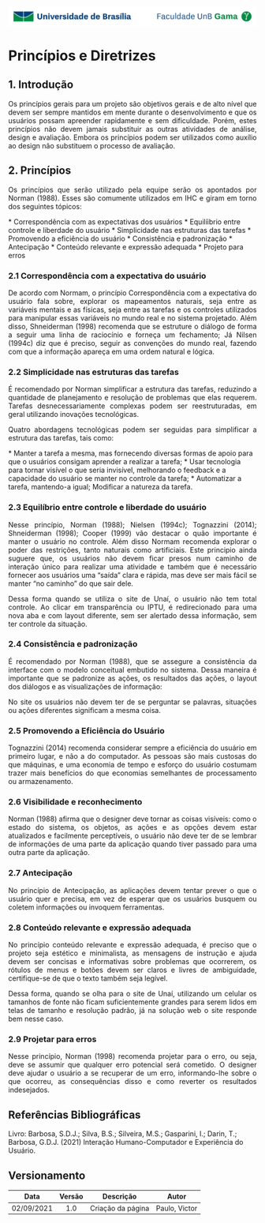 ![UnB](../img/unb.jpg)

# Princípios e Diretrizes

## 1. Introdução
<p align = "justify">Os princípios gerais para um projeto são objetivos gerais e de alto nível que devem ser sempre mantidos em mente durante o desenvolvimento e que os usuários possam apreender rapidamente e sem dificuldade. Porém, estes princípios não devem jamais substituir as outras atividades de análise, design e avaliação. Embora os princípios podem ser utilizados como auxílio ao design não substituem o processo de avaliação.</p>

## 2. Princípios
<p align = "justify">Os princípios que serão utilizado pela equipe serão os apontados por Norman (1988).
Esses são comumente utilizados em IHC e giram em torno dos seguintes tópicos:</p>
* Correspondência com as expectativas dos usuários
* Equilíibrio entre controle e liberdade do usuário
* Simplicidade nas estruturas das tarefas
* Promovendo a eficiência do usuário
* Consistência e padronização
* Antecipação
* Conteúdo relevante e expressão adequada
* Projeto para erros


### 2.1 Correspondência com a expectativa do usuário 

<p align = "justify">De acordo com Normam, o princípio Correspondência com a expectativa do usuário fala sobre, explorar os mapeamentos naturais, seja entre as variáveis mentais e as físicas, seja entre as tarefas e os controles utilizados para manipular essas variáveis no mundo real e no sistema projetado.
Além disso, Shneiderman (1998) recomenda que se estruture o diálogo de forma a seguir uma linha de raciocínio e forneça um fechamento;
Já Nilsen (1994c) diz que é preciso, seguir as convenções do mundo real, fazendo com que a informação apareça em uma ordem natural e lógica. </p>


<p align = "justify">     </p>


### 2.2 Simplicidade nas estruturas das tarefas

<p align = "justify">É recomendado por Norman simplificar a estrutura das tarefas, reduzindo a quantidade de planejamento e resolução de problemas que elas requerem. Tarefas desnecessariamente complexas podem ser reestruturadas, em geral utilizando inovações tecnológicas.</p>

<p align = "justify">Quatro abordagens tecnológicas podem ser seguidas para simplificar a estrutura das tarefas, tais como: </p>
* Manter a tarefa a mesma, mas fornecendo diversas formas de apoio para que o usuários consigam aprender a realizar a tarefa; 
* Usar tecnologia para tornar visível o que seria invisível, melhorando o feedback e a capacidade do usuário se manter no controle da tarefa; 
* Automatizar a tarefa, mantendo-a igual; Modificar a natureza da tarefa.

### 2.3 Equilíbrio entre controle e liberdade do usuário

<p align = "justify"> Nesse princípio, Norman (1988); Nielsen (1994c); Tognazzini (2014); Shneiderman (1998); Cooper (1999) vão destacar o quão importante é manter o usuário no controle. Além disso Normam recomenda explorar o poder das restrições, tanto naturais como artificiais. Este principio ainda suguere que,  os usuários não devem ficar presos num caminho de interação único para realizar uma atividade e também que é necessário fornecer aos usuários uma “saída” clara e rápida, mas deve ser mais fácil se manter “no caminho” do que sair dele.  </p>

<p align = "justify"> Dessa forma quando se utiliza o site de Unaí, o usuário não tem total controle. Ao clicar em transparência ou IPTU, é redirecionado para uma nova aba e com layout diferente, sem ser alertado dessa informação, sem ter controle da situação. </p>

### 2.4 Consistência e padronização

<p align = "justify"> É recomendado por Norman (1988), que se assegure a consistência da interface com o modelo conceitual embutido no sistema. Dessa maneira é importante que se padronize as ações, os resultados das ações, o layout dos diálogos e as visualizações de informação: </p>

<p align = "justify"> No site os usuários não devem ter de se perguntar se palavras, situações ou ações diferentes significam a mesma coisa. </p>

### 2.5 Promovendo a Eficiência do Usuário

<p align = "justify"> Tognazzini (2014) recomenda considerar sempre a eficiência do usuário em primeiro lugar, e não a do computador. As pessoas são mais custosas do que máquinas, e uma economia de tempo e esforço do usuário costumam trazer mais benefícios do que economias semelhantes de processamento ou armazenamento.
</p>

### 2.6 Visibilidade e reconhecimento

<p align = "justify"> Norman (1988) afirma que o designer deve tornar as coisas visíveis: como o estado do sistema, os objetos, as ações e as opções devem estar atualizados e facilmente perceptíveis, o usuário não deve ter de se lembrar de informações de uma parte da aplicação quando tiver passado para uma outra parte da aplicação.  </p>

### 2.7 Antecipação

<p align = "justify">No princípio de Antecipação, as aplicações devem tentar prever o que o usuário quer e precisa, em vez de esperar que os usuários busquem ou coletem informações ou invoquem ferramentas.</p>

### 2.8 Conteúdo relevante e expressão adequada

<p align = "justify"> No princípio conteúdo relevante e expressão adequada, é preciso que o projeto seja estético e minimalista, as mensagens de instrução e ajuda devem ser concisas e informativas sobre problemas que ocorrerem, os rótulos de menus e botões devem ser claros e livres de ambiguidade, certifique-se de que o texto também seja legível. </p>

<p align = "justify"> Dessa forma, quando se olha para o site de Unaí, utilizando um celular os tamanhos de fonte não ficam suficientemente grandes para serem lidos em telas de tamanho e resolução padrão, já na solução web o site responde bem nesse caso.  </p>

### 2.9 Projetar para erros

<p align = "justify"> Nesse princípio, Norman (1998) recomenda projetar para o erro, ou seja, deve se assumir que qualquer erro potencial será cometido. O designer deve ajudar o usuário a se recuperar de um erro, informando-lhe sobre o que ocorreu, as consequências disso e como reverter os resultados indesejados. </p>

## Referências Bibliográficas

Livro: Barbosa, S.D.J.; Silva, B.S.; Silveira, M.S.; Gasparini, I.; Darin, T.; Barbosa, G.D.J.
(2021) Interação Humano-Computador e Experiência do Usuário.


## Versionamento

| Data |Versão|         Descrição          |       Autor      |
|:----:|:----:|:--------------------------:|:----------------:|
| 02/09/2021 |  1.0 | Criação da página     | Paulo, Victor |

